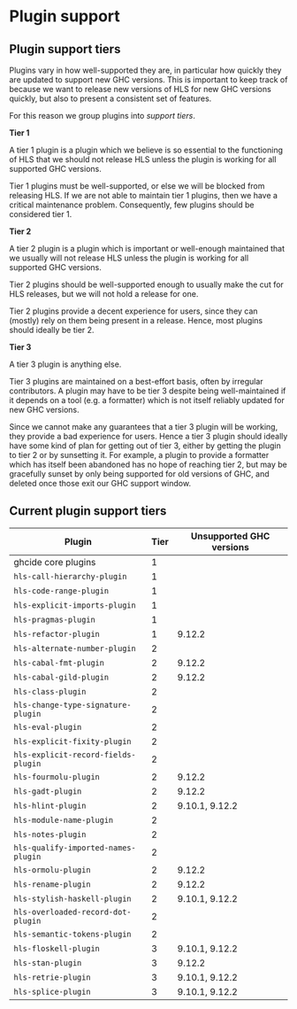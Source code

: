 # Plugin support

## Plugin support tiers

Plugins vary in how well-supported they are, in particular how quickly they are updated to support new GHC versions.
This is important to keep track of because we want to release new versions of HLS for new GHC versions quickly, but also to present a consistent set of features.

For this reason we group plugins into _support tiers_.

**Tier 1**

A tier 1 plugin is a plugin which we believe is so essential to the functioning of HLS that we should not release HLS unless the plugin is working for all supported GHC versions.

Tier 1 plugins must be well-supported, or else we will be blocked from releasing HLS.
If we are not able to maintain tier 1 plugins, then we have a critical maintenance problem.
Consequently, few plugins should be considered tier 1.

**Tier 2**

A tier 2 plugin is a plugin which is important or well-enough maintained that we usually will not release HLS unless the plugin is working for all supported GHC versions.

Tier 2 plugins should be well-supported enough to usually make the cut for HLS releases, but we will not hold a release for one.

Tier 2 plugins provide a decent experience for users, since they can (mostly) rely on them being present in a release.
Hence, most plugins should ideally be tier 2.

**Tier 3**

A tier 3 plugin is anything else.

Tier 3 plugins are maintained on a best-effort basis, often by irregular contributors.
A plugin may have to be tier 3 despite being well-maintained if it depends on a tool (e.g. a formatter) which is not itself reliably updated for new GHC versions.

Since we cannot make any guarantees that a tier 3 plugin will be working, they provide a bad experience for users.
Hence a tier 3 plugin should ideally have some kind of plan for getting out of tier 3, either by getting the plugin to tier 2 or by sunsetting it.
For example, a plugin to provide a formatter which has itself been abandoned has no hope of reaching tier 2, but may be gracefully sunset by only being supported for old versions of GHC, and deleted once those exit our GHC support window.

## Current plugin support tiers

| Plugin                              | Tier | Unsupported GHC versions |
| ----------------------------------- | ---- | ------------------------ |
| ghcide core plugins                 | 1    |                          |
| `hls-call-hierarchy-plugin`         | 1    |                          |
| `hls-code-range-plugin`             | 1    |                          |
| `hls-explicit-imports-plugin`       | 1    |                          |
| `hls-pragmas-plugin`                | 1    |                          |
| `hls-refactor-plugin`               | 1    | 9.12.2                   |
| `hls-alternate-number-plugin`       | 2    |                          |
| `hls-cabal-fmt-plugin`              | 2    | 9.12.2                   |
| `hls-cabal-gild-plugin`             | 2    | 9.12.2                   |
| `hls-class-plugin`                  | 2    |                          |
| `hls-change-type-signature-plugin`  | 2    |                          |
| `hls-eval-plugin`                   | 2    |                          |
| `hls-explicit-fixity-plugin`        | 2    |                          |
| `hls-explicit-record-fields-plugin` | 2    |                          |
| `hls-fourmolu-plugin`               | 2    | 9.12.2                   |
| `hls-gadt-plugin`                   | 2    | 9.12.2                   |
| `hls-hlint-plugin`                  | 2    | 9.10.1, 9.12.2           |
| `hls-module-name-plugin`            | 2    |                          |
| `hls-notes-plugin`                  | 2    |                          |
| `hls-qualify-imported-names-plugin` | 2    |                          |
| `hls-ormolu-plugin`                 | 2    | 9.12.2                   |
| `hls-rename-plugin`                 | 2    | 9.12.2                   |
| `hls-stylish-haskell-plugin`        | 2    | 9.10.1, 9.12.2           |
| `hls-overloaded-record-dot-plugin`  | 2    |                          |
| `hls-semantic-tokens-plugin`        | 2    |                          |
| `hls-floskell-plugin`               | 3    | 9.10.1, 9.12.2           |
| `hls-stan-plugin`                   | 3    | 9.12.2                   |
| `hls-retrie-plugin`                 | 3    | 9.10.1, 9.12.2           |
| `hls-splice-plugin`                 | 3    | 9.10.1, 9.12.2           |
